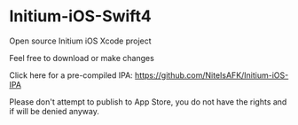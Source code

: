 # Initium-iOS-Swift4
Open source Initium iOS Xcode project

Feel free to download or make changes

Click here for a pre-compiled IPA: https://github.com/NiteIsAFK/Initium-iOS-IPA

Please don't attempt to publish to App Store, you do not have the rights and if will be denied anyway.

